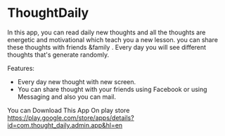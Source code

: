 # ThoughtDaily
In this app, you can read daily new thoughts and all the thoughts are energetic and motivational which teach
you a new lesson. you can share these thoughts with friends &family .
Every day you will see different thoughts that's generate randomly.

Features:
* Every day new thought with new screen.
* You can share thought with your friends using Facebook or using Messaging and also you can mail.

You can Download This App On play store
https://play.google.com/store/apps/details?id=com.thought_daily.admin.app&hl=en
